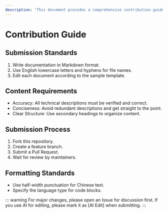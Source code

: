 ```yaml
---
description: 'This document provides a comprehensive contribution guide to help developers understand and follow submission standards. The file generates SEO metadata to optimize display and search on GitHub.'
---
```


# Contribution Guide

## Submission Standards
1. Write documentation in Markdown format.
2. Use English lowercase letters and hyphens for file names.
3. Edit each document according to the sample template.

## Content Requirements
- Accuracy: All technical descriptions must be verified and correct.
- Conciseness: Avoid redundant descriptions and get straight to the point.
- Clear Structure: Use secondary headings to organize content.

## Submission Process
1. Fork this repository.
2. Create a feature branch.
3. Submit a Pull Request.
4. Wait for review by maintainers.

## Formatting Standards
- Use half-width punctuation for Chinese text.
- Specify the language type for code blocks.

::: warning
For major changes, please open an Issue for discussion first. If you use AI for editing, please mark it as [AI Edit] when submitting.
:::


